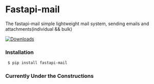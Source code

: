 
# Fastapi-mail

The fastapi-mail simple lightweight mail system, sending emails and attachments(individual && bulk)

[![Downloads](https://pepy.tech/badge/fastapi-mail)](https://pepy.tech/project/fastapi-mail)

### Installation ###

```sh
 $ pip install fastapi-mail
```
### Currently Under the Constructions

<!-- 
## notes
- [The examples below based on gmail configuration, please read documentation for more information](https://support.google.com/mail/answer/185833?hl=en)
- if you want to use your custom mail server, see the latest example below

### In order to run the application use command below ####

```sh
uvicorn test_examples.main:app --reload  --port 8001

```

### Standart email sending example


```python

from fastapi import FastAPI, BackgroundTasks
from starlette.responses import JSONResponse
from fastapi_mail import FastMail
from fastapi import Header,File, Body,Query, UploadFile
from test_examples.schema import  EmailSchema
from pydantic import BaseModel,EmailStr

app = FastAPI()


html = """
<html> 
<body>
<p>Hi This test mail
<br>Thanks for using Fastapi-mail</p> 
</body> 
</html>
"""

template = """
<html> 
<body>
<p>Hi This test mail using BackgroundTasks
<br>Thanks for using Fastapi-mail</p> 
</body> 
</html>
"""


class EmailSchema(BaseModel):
    email: EmailStr



@app.post("/email")
async def awesome_fastapi_func_1(email: EmailSchema) -> JSONResponse:
    #as gmail requires TLS connection, therefore you require to set tls to True
    mail = FastMail(email="your_account@gmail.com",password="your_pass",tls=True,port="587",service="gmail")

    await  mail.send_message(recipient=email.email,subject="Test email from fastapi-mail", body=html, text_format="html")
    
    return JSONResponse(status_code=200, content={"message": f"email has been sent {email.email} address"})

        

```

### Sending email as background task

```python
   
@app.post("/emailbackground")
async def awesome_fastapi_func_2(background_tasks: BackgroundTasks,email: str = Body(...,embed=True)) -> JSONResponse:

    #this mail sending using fastapi background tasks, faster than the above one
    #Using Postman you can send post request, adding email in the body

    {
        "email": "recipient@gmail.com"
    }

    #for more information about background-tasks see the link below
    #https://fastapi.tiangolo.com/tutorial/background-tasks/

    mail = FastMail(email="your_account@gmail.com",password="your_pass",tls=True,port="587",service="gmail")


    background_tasks.add_task(mail.send_message, recipient=email,subject="testing HTML",body=template,text_format="html")
    

    return JSONResponse(status_code=200, 
                        content={"message": f"email has been sent {email} address"})

```


### Sending bulk mail 

```python


@app.post("/bulkemail")
async def awesome_fastapi_func_3(background_tasks: BackgroundTasks,emails: str=Body(...,embed=True)) -> JSONResponse:
    
   #this an example of sending bulk emails 
   ##Using Postman you can send post request, adding email in the body #example below
    {
        "emails": ["recipient1@gmail.com","recipient2@gmail.com"]
    }
    mail = FastMail(email="your_account@gmail.com",password="your_pass",tls=True,port="587",service="gmail")

    background_tasks.add_task(mail.send_message,recipient=[email1,email2],subject="Bulk mail from fastapi-mail with background task",body="Bulk mail Test",text_format="plain",bulk=True)


    return JSONResponse(status_code=200, content={"message": f"email has been sent to these {email1,email2} addresses"})


```

### Sending bulk mails && files


```python

@app.post("/bulkfile")
async def awesome_fastapi_func_4(background_tasks: BackgroundTasks,request: Request) -> JSONResponse:
    
    #this example of sending bulk email and sending multiple files
    mail = FastMail(email="your_account@gmail.com",password="your_pass",tls=True,port="587",service="gmail")

    temp = await  request.form()
    files= []

    for  value in temp.values():
        files.append(value)
 

    email = ["account_1@gmail.com","account_2@gmail.com"]
    mail = FastMail("******@gmail.com","******",tls=True)
    
    background_tasks.add_task(mail.send_message, recipient=email,subject="Bulk mail from fastapi-mail with background task",body="Bulk mail Test",text_format="plain",bulk=True,file=files)


    return JSONResponse(status_code=200, content={"message": f"email has been sent to these {email} addresses"})


```


### Custom  Mail server example ###

```python


@app.post("/custom")
async def awesome_fastapi_func_5(email: EmailSchema) -> JSONResponse:
    #In order to use custom mail service, you require to send services as keyword, and argument your mail server name. You must provide other information according to your mail server
    mail = FastMail(email="your_account@gmail.com",password="your_pass",tls=True,ssl=True,port="465",custom=True,services="info.v1.example.com")

    await  mail.send_message(recipient=email.email,subject="Test email from fastapi-mail", body=html, text_format="html")
    
    return JSONResponse(status_code=200, content={"message": f"email has been sent {email.email} address"})

```

# Contributing
Fell free to open issue and send pull request. -->
